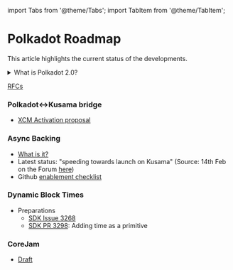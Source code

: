 import Tabs from '@theme/Tabs';
import TabItem from '@theme/TabItem';


# Polkadot Roadmap

This article highlights the current status of the developments.

<details>
    <summary>What is Polkadot 2.0?</summary>

    Polkadot 2.0 is a collective vision of where Polkadot is going. Simply said, Polkadot is going to become more flexible in what we can do with it.

    Here is a quick primer on what Polkadot 2.0 will focus on:

    <Tabs>
    <TabItem value="block-times" label="Block times">Parachains can now pick their blocktime. It could be 2 seconds or 2 days or anything in between. Only producing blocks when they are needed reduces wasted blockspace and makes everything cheaper.</TabItem>
    <TabItem value="cores" label="Cores">Parachains run on cores. These are like CPU cores on your computer. Some apps only require very little CPU time, some hardcore apps like games or Adobe Premiere require multiple cores. Same with Polkadot 2.0 - parachains will be able to only rent 1/10 of a core or rent multiple cores if they need extra power.</TabItem>
    <TabItem value="pricing" label="Pricing models">Previously, Polkadot had a complex auction model to rent out cores. This is getting replaced by more flexible rent models like "pay as you go" and monthly bulks (think "subscriptions").</TabItem>
    <TabItem value="constructs" label="Constructs">Previously, Polkadot cores could only power parachains. With Polkadot 2.0, the range of 'constructs' that Polkadot can support becomes broader: Smart contracts, zero knowledge rollups, UTXO (Bitcoin-like) systems, etc.</TabItem>
    </Tabs>

    To learn more, visit the [Polkadot Wiki](https://wiki.polkadot.network/docs/polkadot-direction)

</details>

[RFCs](https://github.com/polkadot-fellows/RFCs)



### Polkadot<->Kusama bridge
- [XCM Activation proposal](https://polkadot.polkassembly.io/referenda/545)

### Async Backing
- [What is it?](https://wiki.polkadot.network/docs/learn-async-backing)
- Latest status: "speeding towards launch on Kusama" (Source: 14th Feb on the Forum [here](https://github.com/paritytech/polkadot-sdk/issues/3226))
- Github [enablement checklist](https://github.com/paritytech/polkadot-sdk/issues/3226)

### Dynamic Block Times
- Preparations
  - [SDK Issue 3268](https://github.com/paritytech/polkadot-sdk/issues/3268)
  - [SDK PR 3298](https://github.com/paritytech/polkadot-sdk/pull/3298): Adding time as a primitive

### CoreJam
- [Draft](https://github.com/polkadot-fellows/RFCs/blob/006a9ff07c3d3bc5316c6bf63b05e966e694cc2d/text/corejam.md)